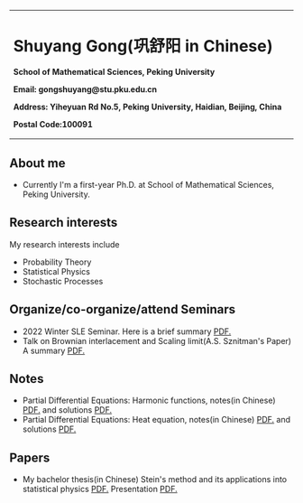 <table border="0">
  <tr>
    <td width="100%">
      <h1>Shuyang Gong(巩舒阳 in Chinese)</h1>
      <p><b>School of Mathematical Sciences, Peking University</b></p>
      <p><b>Email: gongshuyang@stu.pku.edu.cn</b></p>
      <p><b>Address: Yiheyuan Rd No.5, Peking University, Haidian, Beijing, China</b></p>
      <p><b>Postal Code:100091</b></p>
    </td>
    <td width="25%">
      <img src="/tc.JPG" width="100%">
    </td>
  </tr>
</table>


## About me
- Currently I'm a first-year Ph.D. at School of Mathematical Sciences, Peking University.

## Research interests
My research interests include
- Probability Theory
- Statistical Physics
- Stochastic Processes

## Organize/co-organize/attend Seminars
- 2022 Winter SLE Seminar. Here is a brief summary
<a href="https://GongMathProba.github.io/SLE Winter 2022.pdf" target="_blank">PDF.</a>
- Talk on Brownian interlacement and Scaling limit(A.S. Sznitman's Paper) A summary
<a href="https://GongMathProba.github.io/Brownian_interlacement.pdf" target="_blank">PDF.</a>

## Notes
- Partial Differential Equations: Harmonic functions, notes(in Chinese)
<a href="https://GongMathProba.github.io/第二章 位势方程.pdf" target="_blank">PDF.</a> and solutions 
<a href="https://GongMathProba.github.io/第二章习题.pdf" target="_blank">PDF.</a>
- Partial Differential Equations: Heat equation, notes(in Chinese)
<a href="https://GongMathProba.github.io/第三章 热方程.pdf" target="_blank">PDF.</a> and solutions 
<a href="https://GongMathProba.github.io/第三章习题.pdf" target="_blank">PDF.</a>
## Papers
- My bachelor thesis(in Chinese) Stein's method and its applications into statistical physics
<a href="https://GongMathProba.github.io/毕业论文终稿.pdf" target="_blank">PDF.</a>
Presentation 
<a href="https://GongMathProba.github.io/bachelor thesis presentation.pdf" target="_blank">PDF.</a>

